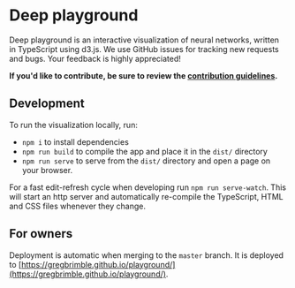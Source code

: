 # Deep playground

Deep playground is an interactive visualization of neural networks, written in
TypeScript using d3.js. We use GitHub issues for tracking new requests and bugs.
Your feedback is highly appreciated!

**If you'd like to contribute, be sure to review the [contribution guidelines](CONTRIBUTING.md).**

## Development

To run the visualization locally, run:

- `npm i` to install dependencies
- `npm run build` to compile the app and place it in the `dist/` directory
- `npm run serve` to serve from the `dist/` directory and open a page on your browser.

For a fast edit-refresh cycle when developing run `npm run serve-watch`.
This will start an http server and automatically re-compile the TypeScript,
HTML and CSS files whenever they change.

## For owners

Deployment is automatic when merging to the `master` branch. It is deployed to [https://gregbrimble.github.io/playground/](https://gregbrimble.github.io/playground/).
